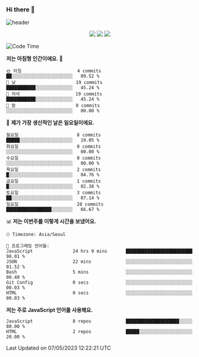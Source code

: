 ### Hi there 👋

![header](https://capsule-render.vercel.app/api?type=wave&color=auto&height=300&section=header&text=hello&fontSize=90)

<div align="center">
	<img src="https://img.shields.io/badge/Java-007396?style=flat&logo=Java&logoColor=white" />
	<img src="https://img.shields.io/badge/HTML5-E34F26?style=flat&logo=HTML5&logoColor=white" />
	<img src="https://img.shields.io/badge/CSS3-1572B6?style=flat&logo=CSS3&logoColor=white" />
</div>


  <!--START_SECTION:waka-->
![Code Time](http://img.shields.io/badge/Code%20Time-216%20hrs%2053%20mins-blue)

**저는 아침형 인간이에요. 🐤** 

```text
🌞 아침                     4 commits           ██░░░░░░░░░░░░░░░░░░░░░░░   09.52 % 
🌆 낮　                     19 commits          ███████████░░░░░░░░░░░░░░   45.24 % 
🌃 저녁                     19 commits          ███████████░░░░░░░░░░░░░░   45.24 % 
🌙 밤　                     0 commits           ░░░░░░░░░░░░░░░░░░░░░░░░░   00.00 % 
```
📅 **제가 가장 생산적인 날은 일요일이에요.** 

```text
월요일                      8 commits           █████░░░░░░░░░░░░░░░░░░░░   19.05 % 
화요일                      0 commits           ░░░░░░░░░░░░░░░░░░░░░░░░░   00.00 % 
수요일                      0 commits           ░░░░░░░░░░░░░░░░░░░░░░░░░   00.00 % 
목요일                      2 commits           █░░░░░░░░░░░░░░░░░░░░░░░░   04.76 % 
금요일                      1 commits           █░░░░░░░░░░░░░░░░░░░░░░░░   02.38 % 
토요일                      3 commits           ██░░░░░░░░░░░░░░░░░░░░░░░   07.14 % 
일요일                      28 commits          █████████████████░░░░░░░░   66.67 % 
```


📊 **저는 이번주를 이렇게 시간을 보냈어요.** 

```text
🕑︎ Timezone: Asia/Seoul

💬 프로그래밍 언어들: 
JavaScript               24 hrs 9 mins       █████████████████████████   98.01 % 
JSON                     22 mins             ░░░░░░░░░░░░░░░░░░░░░░░░░   01.52 % 
Bash                     5 mins              ░░░░░░░░░░░░░░░░░░░░░░░░░   00.40 % 
Git Config               0 secs              ░░░░░░░░░░░░░░░░░░░░░░░░░   00.03 % 
HTML                     0 secs              ░░░░░░░░░░░░░░░░░░░░░░░░░   00.03 % 
```

**저는 주로 JavaScript 언어를 사용해요.** 

```text
JavaScript               8 repos             ████████████████████░░░░░   80.00 % 
HTML                     2 repos             █████░░░░░░░░░░░░░░░░░░░░   20.00 % 
```




 Last Updated on 07/05/2023 12:22:21 UTC
<!--END_SECTION:waka-->




